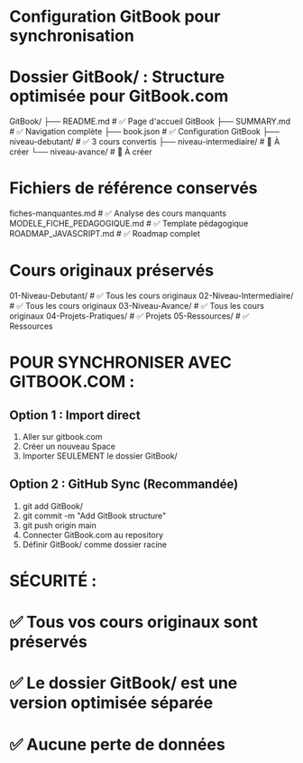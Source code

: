 # Configuration GitBook pour synchronisation

# Dossier GitBook/ : Structure optimisée pour GitBook.com
GitBook/
├── README.md              # ✅ Page d'accueil GitBook
├── SUMMARY.md             # ✅ Navigation complète
├── book.json              # ✅ Configuration GitBook
├── niveau-debutant/       # ✅ 3 cours convertis
├── niveau-intermediaire/  # 🚧 À créer
└── niveau-avance/         # 🚧 À créer

# Fichiers de référence conservés
fiches-manquantes.md       # ✅ Analyse des cours manquants
MODELE_FICHE_PEDAGOGIQUE.md # ✅ Template pédagogique  
ROADMAP_JAVASCRIPT.md      # ✅ Roadmap complet

# Cours originaux préservés
01-Niveau-Debutant/        # ✅ Tous les cours originaux
02-Niveau-Intermediaire/   # ✅ Tous les cours originaux
03-Niveau-Avance/          # ✅ Tous les cours originaux
04-Projets-Pratiques/      # ✅ Projets
05-Ressources/             # ✅ Ressources

# POUR SYNCHRONISER AVEC GITBOOK.COM :

## Option 1 : Import direct
1. Aller sur gitbook.com
2. Créer un nouveau Space
3. Importer SEULEMENT le dossier GitBook/

## Option 2 : GitHub Sync (Recommandée)
1. git add GitBook/
2. git commit -m "Add GitBook structure"
3. git push origin main
4. Connecter GitBook.com au repository
5. Définir GitBook/ comme dossier racine

# SÉCURITÉ : 
# ✅ Tous vos cours originaux sont préservés
# ✅ Le dossier GitBook/ est une version optimisée séparée
# ✅ Aucune perte de données

